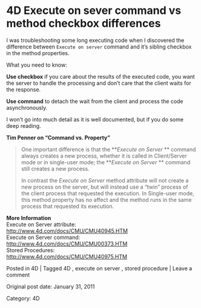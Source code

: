 # 4D Execute on sever command vs method checkbox differences

I was troubleshooting some long executing code when I discovered the
difference between ` Execute on server ` command and it’s sibling checkbox in
the method properties.

What you need to know:

**Use checkbox** if you care about the results of the executed code, you want
the server to handle the processing and don’t care that the client waits for
the response.

**Use command** to detach the wait from the client and process the code
asynchronously.

I won’t go into much detail as it is well documented, but if you do some deep
reading.

**Tim Penner on “Command vs. Property”**

> One important difference is that the **_Execute on Server_ ** command always
> creates a new process, whether it is called in Client/Server mode or in
> single-user mode; the **_Execute on Server_ ** command still creates a new
> process.
>
> In contrast the _Execute on Server_ method attribute will not create a new
> process on the server, but will instead use a “twin” process of the client
> process that requested the execution. In Single-user mode, this method
> property has no affect and the method runs in the same process that
> requested its execution.

**More Information**  
Execute on Server attribute:  
[ http://www.4d.com/docs/CMU/CMU40945.HTM
](http://www.4d.com/docs/CMU/CMU40945.HTM)  
Execute on Server command:  
[ http://www.4d.com/docs/CMU/CMU00373.HTM
](http://www.4d.com/docs/CMU/CMU00373.HTM)  
Stored Procedures:  
[ http://www.4d.com/docs/CMU/CMU40975.HTM
](http://www.4d.com/docs/CMU/CMU40975.HTM)

Posted in 4D | Tagged 4D , execute on server , stored procedure | Leave a comment 


Original post date: January 31, 2011

Category: 4D
